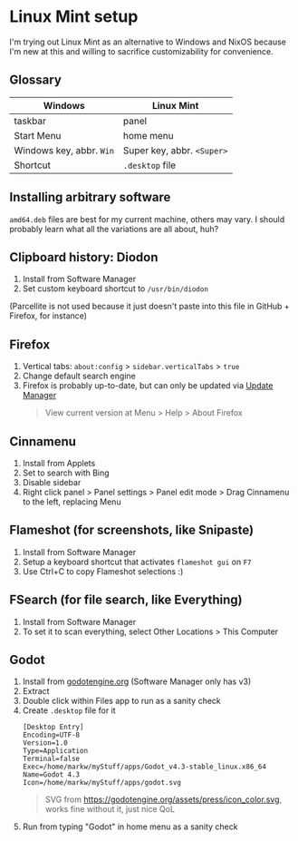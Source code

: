 # Linux Mint setup

I'm trying out Linux Mint as an alternative to Windows and NixOS because I'm new at this and willing to sacrifice customizability for convenience.

## Glossary

Windows | Linux Mint
--|--
taskbar | panel
Start Menu | home menu
Windows key, abbr. `Win` | Super key, abbr. `<Super>`
Shortcut | `.desktop` file

## Installing arbitrary software

`amd64.deb` files are best for my current machine, others may vary. I should probably learn what all the variations are all about, huh?

## Clipboard history: Diodon

1. Install from Software Manager
1. Set custom keyboard shortcut to `/usr/bin/diodon`

(Parcellite is not used because it just doesn't paste into this file in GitHub + Firefox, for instance)


## Firefox

1. Vertical tabs: `about:config` > `sidebar.verticalTabs` > `true`
2. Change default search engine
3. Firefox is probably up-to-date, but can only be updated via [Update Manager](https://forums.linuxmint.com/viewtopic.php?t=412975)
   > View current version at Menu > Help > About Firefox


## Cinnamenu

1. Install from Applets
2. Set to search with Bing
3. Disable sidebar
4. Right click panel > Panel settings > Panel edit mode > Drag Cinnamenu to the left, replacing Menu


## Flameshot (for screenshots, like Snipaste)

1. Install from Software Manager
2. Setup a keyboard shortcut that activates `flameshot gui` on `F7`
3. Use Ctrl+C to copy Flameshot selections :)

## FSearch (for file search, like Everything)

1. Install from Software Manager
2. To set it to scan everything, select Other Locations > This Computer

## Godot

1. Install from [godotengine.org](https://godotengine.org) (Software Manager only has v3)
2. Extract
3. Double click within Files app to run as a sanity check
4. Create `.desktop` file for it
   ```desktop
   [Desktop Entry]
   Encoding=UTF-8
   Version=1.0
   Type=Application
   Terminal=false
   Exec=/home/markw/myStuff/apps/Godot_v4.3-stable_linux.x86_64
   Name=Godot 4.3
   Icon=/home/markw/myStuff/apps/godot.svg
   ```
   > SVG from https://godotengine.org/assets/press/icon_color.svg, works fine without it, just nice QoL
6. Run from typing "Godot" in home menu as a sanity check
